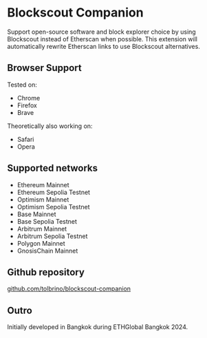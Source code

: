# Blockscout Companion

Support open-source software and block explorer choice by using Blockscout instead of Etherscan when possible. This extension will automatically rewrite Etherscan links to use Blockscout alternatives.

## Browser Support

Tested on:

- Chrome
- Firefox
- Brave

Theoretically also working on:

- Safari
- Opera

## Supported networks

- Ethereum Mainnet
- Ethereum Sepolia Testnet
- Optimism Mainnet
- Optimism Sepolia Testnet
- Base Mainnet
- Base Sepolia Testnet
- Arbitrum Mainnet
- Arbitrum Sepolia Testnet
- Polygon Mainnet
- GnosisChain Mainnet

## Github repository

<a href="https://github.com/tolbrino/blockscout-companion">github.com/tolbrino/blockscout-companion</a>

## Outro

Initially developed in Bangkok during ETHGlobal Bangkok 2024.

